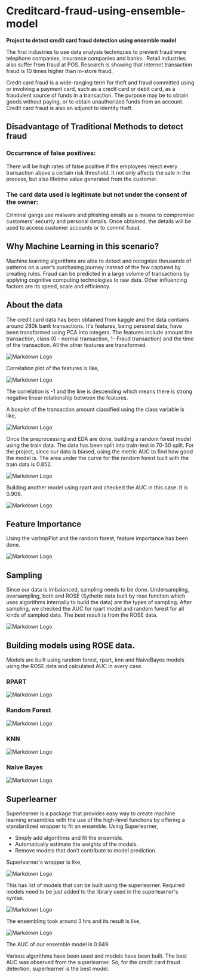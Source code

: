 # Creditcard-fraud-using-ensemble-model
**Project to detect credit card fraud detection using ensemble model**



The first industries to use data analysis techniques to prevent fraud were telephone companies, insurance companies and banks. 
Retail industries also suffer from fraud at POS.
Research is showing that internet transaction fraud is 10 times higher than in-store fraud.



Credit card fraud is a wide-ranging term for theft and fraud committed using or involving a payment card, such as a credit card or debit card, as a fraudulent source of funds in a transaction.
The purpose may be to obtain goods without paying, or to obtain unauthorized funds from an account. 
Credit card fraud is also an adjunct to identity theft.



## Disadvantage of Traditional Methods to detect fraud


### Occurrence of false positives: 
There will be high rates of false positive if the employees reject every transaction above a certain risk threshold. It not only affects the sale in the process, but also lifetime value generated from the customer.


### The card data used is legitimate but not under the consent of the owner:
Criminal gangs use malware and phishing emails as a means to compromise customers’ security and personal details. Once obtained, the details will be used to access customer accounts or to commit fraud. 


## Why Machine Learning in this scenario?

Machine learning algorithms are able to detect and recognize thousands of patterns on a user’s purchasing journey instead of the few captured by creating rules. 
Fraud can be predicted in a large volume of transactions by applying cognitive computing technologies to raw data.
Other influencing factors are its
speed, 
scale and efficiency.


## About the data

The credit card data has been obtained from kaggle and the data contains around 280k bank transactions. It's features, being personal data, have been transformed using PCA into integers. The features include amount the transaction, class (0 - normal transaction, 1- Fraud transaction) and the time of the transaction. All the other features are transformed.


![Markdown Logo](https://github.com/abhi19071993/Creditcard-fraud-using-ensemble-model/blob/master/data_credit.png)


Correlation plot of the features is like,


![Markdown Logo](https://github.com/abhi19071993/Creditcard-fraud-using-ensemble-model/blob/master/credit_correlation.png)


The correlation is -1 and the line is descending which means there is strong negative linear relationship between the features.


A boxplot of the transaction amount classified using the class variable is like,


![Markdown Logo](https://github.com/abhi19071993/Creditcard-fraud-using-ensemble-model/blob/master/credit_boxplot.png)


Once the preprocessing and EDA are done, building a random forest model using the train data. The data has been split into train-test in 70-30 split. For the project, since our data is biased, using the metric AUC to find how good the model is. The area under the curve for the random forest built with the train data is 0.852.


![Markdown Logo](https://github.com/abhi19071993/Creditcard-fraud-using-ensemble-model/blob/master/Randomforest.png)


Building another model using rpart and checked the AUC in this case. It is 0.908.

![Markdown Logo](https://github.com/abhi19071993/Creditcard-fraud-using-ensemble-model/blob/master/rpart.png)



## Feature Importance

Using the varImpPlot and the random forest, feature importance has been done.


![Markdown Logo](https://github.com/abhi19071993/Creditcard-fraud-using-ensemble-model/blob/master/Featureimportance.png)


## Sampling

Since our data is imbalanced, sampling needs to be done. Undersampling, oversampling, both and ROSE (Sythetic data built by rose function which uses algorithms internally to build the data) are the types of sampling. After sampling, we checked the AUC for rpart model and random forest for all kinds of sampled data. The best result is from the ROSE data.

![Markdown Logo](https://github.com/abhi19071993/Creditcard-fraud-using-ensemble-model/blob/master/rose.png)

## Building models using ROSE data.

Models are built using random forest, rpart, knn and NaiveBayes models using the ROSE data and calculated AUC in every case.

### RPART


![Markdown Logo](https://github.com/abhi19071993/Creditcard-fraud-using-ensemble-model/blob/master/rose_rpart.png)


### Random Forest


![Markdown Logo](https://github.com/abhi19071993/Creditcard-fraud-using-ensemble-model/blob/master/rose_randomforest.png)


### KNN


![Markdown Logo](https://github.com/abhi19071993/Creditcard-fraud-using-ensemble-model/blob/master/rose_knn.png)


### Naive Bayes

![Markdown Logo](https://github.com/abhi19071993/Creditcard-fraud-using-ensemble-model/blob/master/rose_naive.png)


## Superlearner

Superlearner is a package that provides easy way to create machine learning ensembles with the use of the high-level functions by offering a standardized wrapper to fit an ensemble. Using Superlearner,


- Simply add algorithms and fit the ensemble.
- Automatically estimate the weights of the models.
- Remove models that don’t contribute to model prediction.	

Superlearner's wrapper is like,


![Markdown Logo](https://github.com/abhi19071993/Creditcard-fraud-using-ensemble-model/blob/master/Wrappers.png)


This has list of models that can be built using the superlearner. Required models need to be just added to the library used in the superlearner's syntax.


![Markdown Logo](https://github.com/abhi19071993/Creditcard-fraud-using-ensemble-model/blob/master/superlearner.png)

The ensembling took around 3 hrs and its result is like,


![Markdown Logo](https://github.com/abhi19071993/Creditcard-fraud-using-ensemble-model/blob/master/superlearner_result.png)



The AUC of our ensemble model is 0.949.


Various algorithms have been used and models have been built. The best AUC was observed from the superlearner. So, for the credit card fraud detection, superlearner is the best model.












